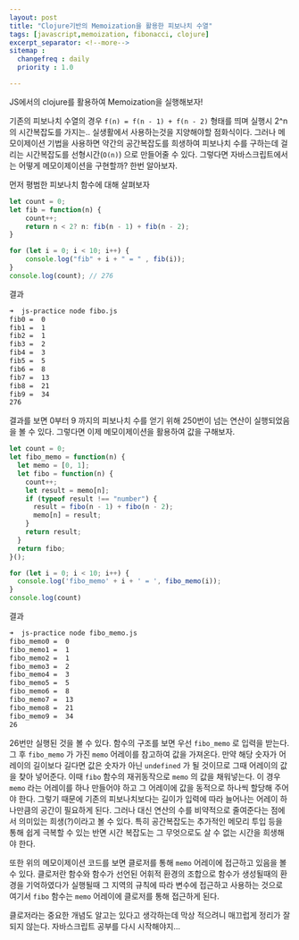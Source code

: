 ```yaml
---
layout: post
title: "Clojure기반의 Memoization을 활용한 피보나치 수열"
tags: [javascript,memoization, fibonacci, clojure]
excerpt_separator: <!--more-->
sitemap :
  changefreq : daily
  priority : 1.0

---
```


JS에서의 clojure를 활용하여 Memoization을 실행해보자!

<!--more-->

기존의 피보나치 수열의 경우 `f(n) = f(n - 1) + f(n - 2)` 형태를 띄며 실행시 2^n의 시간복잡도를 가지는.. 실생활에서 사용하는것을 지양해야할 점화식이다. 그러나 메모이제이션 기법을 사용하면 약간의 공간복잡도를 희생하여 피보나치 수를 구하는데 걸리는 시간복잡도를 선형시간(`O(n)`) 으로 만들어줄 수 있다. 그렇다면 자바스크립트에서는 어떻게 메모이제이션을 구현할까? 한번 알아보자.



먼저 평범한 피보나치 함수에 대해 살펴보자

```jsx
let count = 0;
let fib = function(n) {
	count++;
	return n < 2? n: fib(n - 1) + fib(n - 2);
}

for (let i = 0; i < 10; i++) {
	console.log("fib" + i + " = " , fib(i));
}
console.log(count); // 276
```

결과

```bash
➜  js-practice node fibo.js
fib0 =  0
fib1 =  1
fib2 =  1
fib3 =  2
fib4 =  3
fib5 =  5
fib6 =  8
fib7 =  13
fib8 =  21
fib9 =  34
276
```

결과를 보면 0부터 9 까지의 피보나치 수를 얻기 위해 250번이 넘는 연산이 실행되었음을 볼 수 있다. 그렇다면 이제 메모이제이션을 활용하여 값을 구해보자.

```jsx
let count = 0;
let fibo_memo = function(n) {
  let memo = [0, 1];
  let fibo = function(n) {
    count++;
    let result = memo[n];
    if (typeof result !== "number") {
      result = fibo(n - 1) + fibo(n - 2);
      memo[n] = result;
    }
    return result;
  }
  return fibo;
}();

for (let i = 0; i < 10; i++) {
  console.log('fibo_memo' + i + ' = ', fibo_memo(i));
}
console.log(count)
```

결과

```bash
➜  js-practice node fibo_memo.js
fibo_memo0 =  0
fibo_memo1 =  1
fibo_memo2 =  1
fibo_memo3 =  2
fibo_memo4 =  3
fibo_memo5 =  5
fibo_memo6 =  8
fibo_memo7 =  13
fibo_memo8 =  21
fibo_memo9 =  34
26
```

26번만 실행된 것을 볼 수 있다. 함수의 구조를 보면 우선 `fibo_memo` 로 입력을 받는다. 그 후 `fibo_memo` 가 가진 `memo` 어레이를 참고하여 값을 가져온다. 만약 해당 숫자가 어레이의 길이보다 길다면 값은 숫자가 아닌 `undefined` 가 될 것이므로 그때 어레이의 값을 찾아 넣어준다. 이때 `fibo` 함수의 재귀동작으로 `memo` 의 값을 채워넣는다.  이 경우 `memo`  라는 어레이를 하나 만들어야 하고 그 어레이에 값을 동적으로 하나씩 할당해 주어야 한다. 그렇기 때문에 기존의 피보나치보다는 길이가 입력에 따라 늘어나는 어레이 하나만큼의 공간이 필요하게 된다. 그러나 대신 연산의 수를 비약적으로 줄여준다는 점에서 의미있는 희생(?)이라고 볼 수 있다. 특히 공간복잡도는 추가적인 메모리 투입 등을 통해 쉽게 극복할 수 있는 반면 시간 복잡도는 그 무엇으로도 살 수 없는 시간을 희생해야 한다. 

또한 위의 메모이제이션 코드를 보면 클로저를 통해 `memo` 어레이에 접근하고 있음을 볼 수 있다. 클로저란 함수와 함수가 선언된 어휘적 환경의 조합으로 함수가 생성될때의 환경을 기억하였다가 실행될때 그 지역의 규칙에 따라 변수에 접근하고 사용하는 것으로 여기서 `fibo` 함수는 `memo` 어레이에 클로저를 통해 접근하게 된다.

클로저라는 중요한 개념도 알고는 있다고 생각하는데 막상 적으려니 매끄럽게 정리가 잘 되지 않는다. 자바스크립트 공부를 다시 시작해야지...